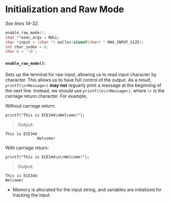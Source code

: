 # Initialization and Raw Mode
*See lines 14-32*.
```c
enable_raw_mode();
char **exec_argv = NULL;
char *input = (char *) malloc(sizeof(char) * MAX_INPUT_SIZE);
int char_index = 0;
char c = '\0';
```

#### `enable_raw_mode()`: 
Sets up the terminal for raw input, allowing us to read input character by character. This allows us to have full control of the output. As a result, `printf(\n<Message>)` **may not** reguarly print a message at the beginning of the next line. Instead, we should use `printf(\n\r<Message>)`, where `\r` is the carriage return character. For example,

Without carriage return:
```
printf("This is ECE344\nWelcome!");
```
>Output:
```
This is ECE344
              Welcome!
```

With carriage return:

```
printf("This is ECE344\n\rWelcome!");
```
>Output:

```
This is ECE344
Welcome!
```

- Memory is allocated for the input string, and variables are initialized for tracking the input.




